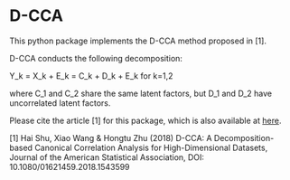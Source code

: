# D-CCA
This python package implements the D-CCA method proposed in [1].

D-CCA conducts the following decomposition:

Y_k =  X_k + E_k = C_k + D_k + E_k for k=1,2

where C_1 and C_2 share the same latent factors, but D_1 and D_2 have uncorrelated latent factors.


Please cite the article [1] for this package, which is also available at [here](https://www.researchgate.net/publication/329691934_D-CCA_A_Decomposition-based_Canonical_Correlation_Analysis_for_High-Dimensional_Datasets).

[1] Hai Shu, Xiao Wang & Hongtu Zhu (2018) D-CCA: A Decomposition-based Canonical Correlation Analysis for High-Dimensional Datasets, Journal of the American Statistical Association, DOI: 10.1080/01621459.2018.1543599 


